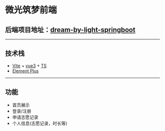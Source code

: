 # 微光筑梦前端
## 后端项目地址：[dream-by-light-springboot](https://github.com/Bai-Zhi-shen/dream-by-light-springboot)

---

## 技术栈
* [Vite](https://vitejs.cn/vite3-cn/) + [vue3](https://cn.vuejs.org/) + [TS](https://typescript.bootcss.com/)
* [Element Plus](https://element-plus.org/zh-CN/)

---

## 功能
* 首页展示
* 登录/注册
* 申请志愿记录
* 个人信息(志愿记录，时长等)